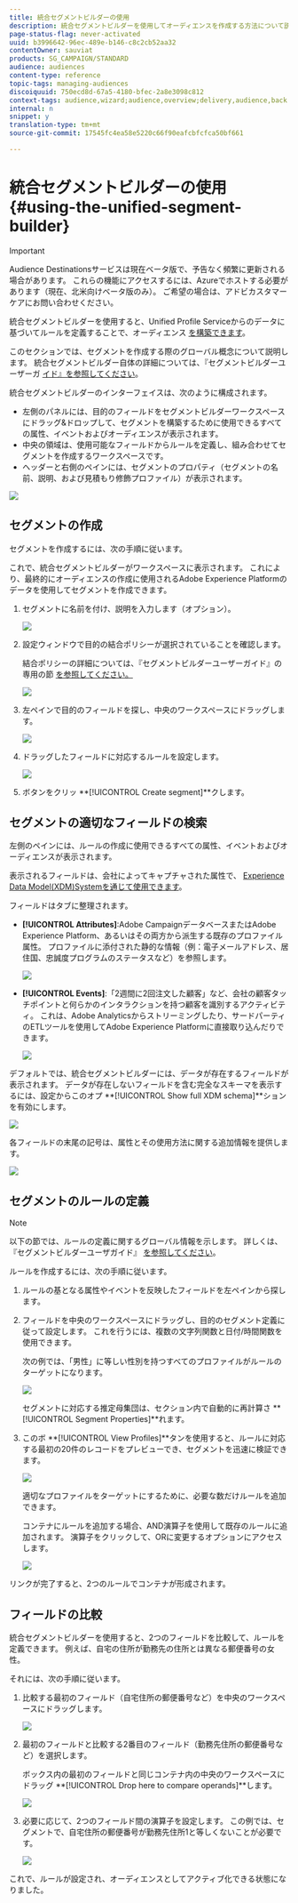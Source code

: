 ```yaml
---
title: 統合セグメントビルダーの使用
description: 統合セグメントビルダーを使用してオーディエンスを作成する方法について説明します。
page-status-flag: never-activated
uuid: b3996642-96ec-489e-b146-c8c2cb52aa32
contentOwner: sauviat
products: SG_CAMPAIGN/STANDARD
audience: audiences
content-type: reference
topic-tags: managing-audiences
discoiquuid: 750ecd8d-67a5-4180-bfec-2a8e3098c812
context-tags: audience,wizard;audience,overview;delivery,audience,back
internal: n
snippet: y
translation-type: tm+mt
source-git-commit: 17545fc4ea58e5220c66f90eafcbfcfca50bf661

---
```



# 統合セグメントビルダーの使用 {#using-the-unified-segment-builder}

>[!IMPORTANT]
>
>Audience Destinationsサービスは現在ベータ版で、予告なく頻繁に更新される場合があります。 これらの機能にアクセスするには、Azureでホストする必要があります（現在、北米向けベータ版のみ）。 ご希望の場合は、アドビカスタマーケアにお問い合わせください。

統合セグメントビルダーを使用すると、Unified Profile Serviceからのデータに基づいてルールを定義することで、オーディエンス [を構築できます](https://www.adobe.io/apis/experienceplatform/home/profile-identity-segmentation.html)。

このセクションでは、セグメントを作成する際のグローバル概念について説明します。 統合セグメントビルダー自体の詳細については、『セグメントビルダーユーザーガ [イド』を参照してください](https://www.adobe.io/apis/experienceplatform/home/profile-identity-segmentation/profile-identity-segmentation-services.html#!api-specification/markdown/narrative/technical_overview/segmentation/segment-builder-guide.md)。

統合セグメントビルダーのインターフェイスは、次のように構成されます。

* 左側のパネルには、目的のフィールドをセグメントビルダーワークスペースにドラッグ&amp;ドロップして、セグメントを構築するために使用できるすべての属性、イベントおよびオーディエンスが表示されます。
* 中央の領域は、使用可能なフィールドからルールを定義し、組み合わせてセグメントを作成するワークスペースです。
* ヘッダーと右側のペインには、セグメントのプロパティ（セグメントの名前、説明、および見積もり修飾プロファイル）が表示されます。

![](assets/aep_audiences_interface.png)

## セグメントの作成

セグメントを作成するには、次の手順に従います。

これで、統合セグメントビルダーがワークスペースに表示されます。 これにより、最終的にオーディエンスの作成に使用されるAdobe Experience Platformのデータを使用してセグメントを作成できます。

1. セグメントに名前を付け、説明を入力します（オプション）。

   ![](assets/aep_audiences_creation_edit_name.png)

1. 設定ウィンドウで目的の結合ポリシーが選択されていることを確認します。

   結合ポリシーの詳細については、『セグメントビルダーユーザーガイド』の専用の節 [を参照してください。](https://www.adobe.io/apis/experienceplatform/home/profile-identity-segmentation/profile-identity-segmentation-services.html#!api-specification/markdown/narrative/technical_overview/segmentation/segment-builder-guide.md)

   ![](assets/aep_audiences_mergepolicy.png)

1. 左ペインで目的のフィールドを探し、中央のワークスペースにドラッグします。

   ![](assets/aep_audiences_dragfield.png)

1. ドラッグしたフィールドに対応するルールを設定します。

   ![](assets/aep_audiences_configure_rules.png)

1. ボタンをクリッ **[!UICONTROL Create segment]**クします。

## セグメントの適切なフィールドの検索

左側のペインには、ルールの作成に使用できるすべての属性、イベントおよびオーディエンスが表示されます。

表示されるフィールドは、会社によってキャプチャされた属性で、 [Experience Data Model(XDM)Systemを通じて使用できます](https://www.adobe.io/apis/experienceplatform/home/xdm.html)。

フィールドはタブに整理されます。

* **[!UICONTROL Attributes]**:Adobe CampaignデータベースまたはAdobe Experience Platform、あるいはその両方から派生する既存のプロファイル属性。 プロファイルに添付された静的な情報（例：電子メールアドレス、居住国、忠誠度プログラムのステータスなど）を参照します。

   ![](assets/aep_audiences_attributestab.png)

* **[!UICONTROL Events]**:「2週間に2回注文した顧客」など、会社の顧客タッチポイントと何らかのインタラクションを持つ顧客を識別するアクティビティ。 これは、Adobe Analyticsからストリーミングしたり、サードパーティのETLツールを使用してAdobe Experience Platformに直接取り込んだりできます。

   ![](assets/aep_audiences_eventstab.png)

デフォルトでは、統合セグメントビルダーには、データが存在するフィールドが表示されます。 データが存在しないフィールドを含む完全なスキーマを表示するには、設定からこのオプ **[!UICONTROL Show full XDM schema]**ションを有効にします。

![](assets/aep_audiences_populatedfields.png)

各フィールドの末尾の記号は、属性とその使用方法に関する追加情報を提供します。

![](assets/aep_audiences_isymbol.png)

## セグメントのルールの定義

>[!NOTE]
>
>以下の節では、ルールの定義に関するグローバル情報を示します。 詳しくは、『セグメントビルダーユーザガイド』 [を参照してください](https://www.adobe.io/apis/experienceplatform/home/profile-identity-segmentation/profile-identity-segmentation-services.html#!api-specification/markdown/narrative/technical_overview/segmentation/segment-builder-guide.md)。

ルールを作成するには、次の手順に従います。

1. ルールの基となる属性やイベントを反映したフィールドを左ペインから探します。

1. フィールドを中央のワークスペースにドラッグし、目的のセグメント定義に従って設定します。 これを行うには、複数の文字列関数と日付/時間関数を使用できます。

   次の例では、「男性」に等しい性別を持つすべてのプロファイルがルールのターゲットになります。

   ![](assets/aep_audiences_malegender.png)

   セグメントに対応する推定母集団は、セクション内で自動的に再計算さ **[!UICONTROL Segment Properties]**れます。

1. このボ **[!UICONTROL View Profiles]**タンを使用すると、ルールに対応する最初の20件のレコードをプレビューでき、セグメントを迅速に検証できます。

   ![](assets/aep_audiences_samplepreview.png)

   適切なプロファイルをターゲットにするために、必要な数だけルールを追加できます。

   コンテナにルールを追加する場合、AND演算子を使用して既存のルールに追加されます。 演算子をクリックして、ORに変更するオプションにアクセスします。

   ![](assets/aep_audiences_andoperator.png)

リンクが完了すると、2つのルールでコンテナが形成されます。

## フィールドの比較

統合セグメントビルダーを使用すると、2つのフィールドを比較して、ルールを定義できます。 例えば、自宅の住所が勤務先の住所とは異なる郵便番号の女性。

それには、次の手順に従います。

1. 比較する最初のフィールド（自宅住所の郵便番号など）を中央のワークスペースにドラッグします。

   ![](assets/aep_audiences_comparing_1.png)

1. 最初のフィールドと比較する2番目のフィールド（勤務先住所の郵便番号など）を選択します。

   ボックス内の最初のフィールドと同じコンテナ内の中央のワークスペースにドラッグ **[!UICONTROL Drop here to compare operands]**します。

   ![](assets/aep_audiences_comparing_2.png)

1. 必要に応じて、2つのフィールド間の演算子を設定します。 この例では、セグメントで、自宅住所の郵便番号が勤務先住所1と等しくないことが必要です。

   ![](assets/aep_audiences_comparing_3.png)

これで、ルールが設定され、オーディエンスとしてアクティブ化できる状態になりました。
